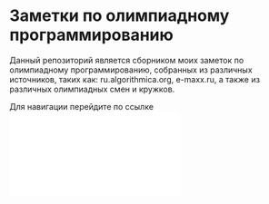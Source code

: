 # Заметки по олимпиадному программированию

Данный репозиторий является сборником моих заметок по олимпиадному программированию, собранных из различных источников, таких как: ru.algorithmica.org, e-maxx.ru, а также из различных олимпиадных смен и кружков.

Для навигации перейдите по ссылке ![ссылка](notes/Contents.md)
